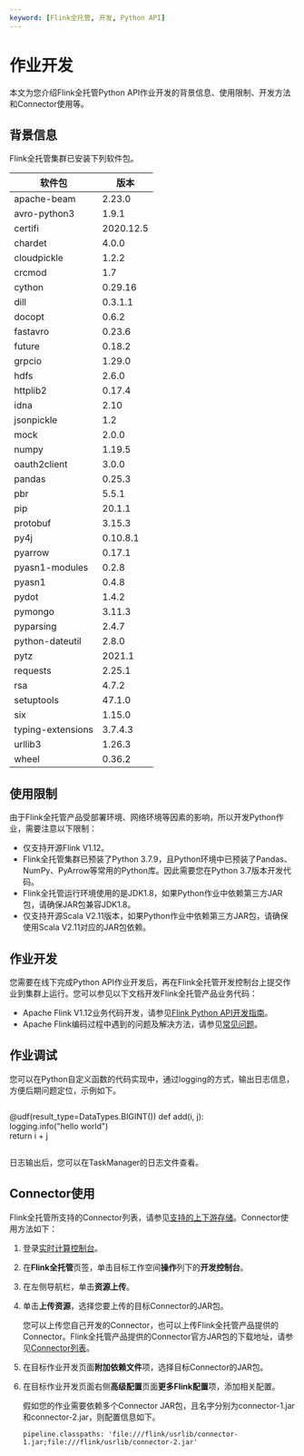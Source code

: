 ```yaml
---
keyword: [Flink全托管, 开发, Python API]
---
```


# 作业开发

本文为您介绍Flink全托管Python API作业开发的背景信息、使用限制、开发方法和Connector使用等。

## 背景信息

Flink全托管集群已安装下列软件包。

|软件包|版本|
|---|--|
|apache-beam|2.23.0|
|avro-python3|1.9.1|
|certifi|2020.12.5|
|chardet|4.0.0|
|cloudpickle|1.2.2|
|crcmod|1.7|
|cython|0.29.16|
|dill|0.3.1.1|
|docopt|0.6.2|
|fastavro|0.23.6|
|future|0.18.2|
|grpcio|1.29.0|
|hdfs|2.6.0|
|httplib2|0.17.4|
|idna|2.10|
|jsonpickle|1.2|
|mock|2.0.0|
|numpy|1.19.5|
|oauth2client|3.0.0|
|pandas|0.25.3|
|pbr|5.5.1|
|pip|20.1.1|
|protobuf|3.15.3|
|py4j|0.10.8.1|
|pyarrow|0.17.1|
|pyasn1-modules|0.2.8|
|pyasn1|0.4.8|
|pydot|1.4.2|
|pymongo|3.11.3|
|pyparsing|2.4.7|
|python-dateutil|2.8.0|
|pytz|2021.1|
|requests|2.25.1|
|rsa|4.7.2|
|setuptools|47.1.0|
|six|1.15.0|
|typing-extensions|3.7.4.3|
|urllib3|1.26.3|
|wheel|0.36.2|

## 使用限制

由于Flink全托管产品受部署环境、网络环境等因素的影响，所以开发Python作业，需要注意以下限制：

-   仅支持开源Flink V1.12。
-   Flink全托管集群已预装了Python 3.7.9，且Python环境中已预装了Pandas、NumPy、PyArrow等常用的Python库。因此需要您在Python 3.7版本开发代码。
-   Flink全托管运行环境使用的是JDK1.8，如果Python作业中依赖第三方JAR包，请确保JAR包兼容JDK1.8。
-   仅支持开源Scala V2.11版本，如果Python作业中依赖第三方JAR包，请确保使用Scala V2.11对应的JAR包依赖。

## 作业开发

您需要在线下完成Python API作业开发后，再在Flink全托管开发控制台上提交作业到集群上运行。您可以参见以下文档开发Flink全托管产品业务代码：

-   Apache Flink V1.12业务代码开发，请参见[Flink Python API开发指南](https://ci.apache.org/projects/flink/flink-docs-release-1.12/dev/python/)。
-   Apache Flink编码过程中遇到的问题及解决方法，请参见[常见问题](https://flink.apache.org/gettinghelp.html)。

## 作业调试

您可以在Python自定义函数的代码实现中，通过logging的方式，输出日志信息，方便后期问题定位，示例如下。

```
```
@udf(result_type=DataTypes.BIGINT())
def add(i, j):    
  logging.info("hello world")    
  return i + j
```
```

日志输出后，您可以在TaskManager的日志文件查看。

## Connector使用

Flink全托管所支持的Connector列表，请参见[支持的上下游存储](/intl.zh-CN/Flink全托管/产品概览/支持的上下游存储.md)。Connector使用方法如下：

1.  登录[实时计算控制台](https://realtime-compute.console.aliyun.com/regions/cn-shanghai)。
2.  在**Flink全托管**页签，单击目标工作空间**操作**列下的**开发控制台**。
3.  在左侧导航栏，单击**资源上传**。
4.  单击**上传资源**，选择您要上传的目标Connector的JAR包。

    您可以上传您自己开发的Connector，也可以上传Flink全托管产品提供的Connector。Flink全托管产品提供的Connector官方JAR包的下载地址，请参见[Connector列表](https://repo1.maven.org/maven2/com/alibaba/ververica/)。

5.  在目标作业开发页面**附加依赖文件**项，选择目标Connector的JAR包。
6.  在目标作业开发页面右侧**高级配置**页面**更多Flink配置**项，添加相关配置。

    假如您的作业需要依赖多个Connector JAR包，且名字分别为connector-1.jar和connector-2.jar，则配置信息如下。

    ```
    pipeline.classpaths: 'file:///flink/usrlib/connector-1.jar;file:///flink/usrlib/connector-2.jar'
    ```


